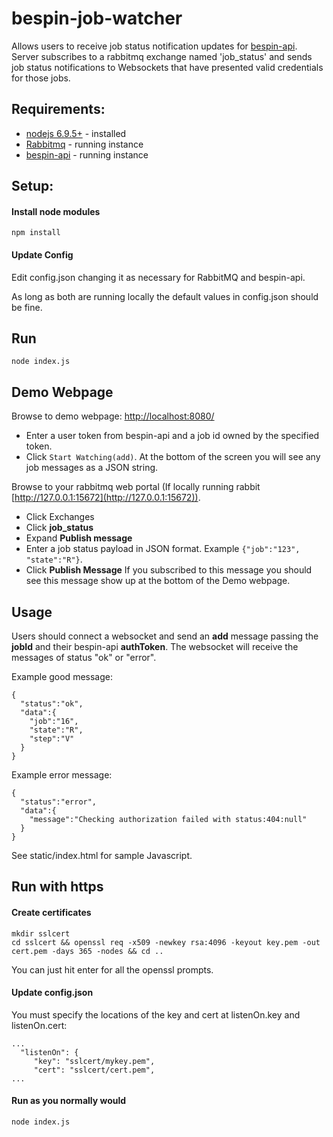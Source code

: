 # bespin-job-watcher
Allows users to receive job status notification updates for [bespin-api](https://github.com/Duke-GCB/bespin-api).
Server subscribes to a rabbitmq exchange named 'job_status' and sends job status notifications to Websockets
that have presented valid credentials for those jobs.

## Requirements:
- [nodejs 6.9.5+](https://nodejs.org/en/) - installed 
- [Rabbitmq](http://www.rabbitmq.com/) - running instance
- [bespin-api](https://github.com/Duke-GCB/bespin-api) - running instance

## Setup:
#### Install node modules
```
npm install
```

#### Update Config
Edit config.json changing it as necessary for RabbitMQ and bespin-api. 

As long as both are running locally the default values in config.json should be fine.

## Run
```
node index.js
```

## Demo Webpage
Browse to demo webpage: [http://localhost:8080/](http://localhost:8080/)

- Enter a user token from bespin-api and a job id owned by the specified token.
- Click `Start Watching(add)`.
At the bottom of the screen you will see any job messages as a JSON string.

Browse to your rabbitmq web portal (If locally running rabbit [http://127.0.0.1:15672](http://127.0.0.1:15672)).
- Click Exchanges
- Click __job_status__
- Expand __Publish message__ 
- Enter a job status payload in JSON format. Example `{"job":"123", "state":"R"}`.
- Click __Publish Message__
If you subscribed to this message you should see this message show up at the bottom of the Demo webpage.

## Usage
Users should connect a websocket and send an __add__ message passing the __jobId__ and their bespin-api __authToken__.
The websocket will receive the messages of status "ok" or "error".

Example good message:
```
{
  "status":"ok",
  "data":{
    "job":"16",
    "state":"R",
    "step":"V"
  }
}
```
Example error message:
```
{
  "status":"error",
  "data":{
    "message":"Checking authorization failed with status:404:null"
  }
}
```
See static/index.html for sample Javascript.


## Run with https
#### Create certificates
```
mkdir sslcert
cd sslcert && openssl req -x509 -newkey rsa:4096 -keyout key.pem -out cert.pem -days 365 -nodes && cd ..
```
You can just hit enter for all the openssl prompts.

#### Update config.json
You must specify the locations of the key and cert at listenOn.key and listenOn.cert:
```
...
  "listenOn": {
     "key": "sslcert/mykey.pem",
     "cert": "sslcert/cert.pem",
...
```

#### Run as you normally would
```
node index.js
```
